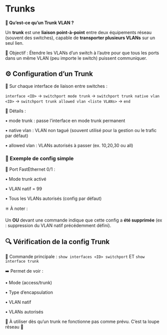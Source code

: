# Trunks

**🔗 Qu’est-ce qu’un Trunk VLAN ?**

Un **trunk** est une **liaison point-à-point** entre deux équipements réseau (souvent des switches), capable de **transporter plusieurs VLANs** sur un seul lien.

🎯 Objectif : Étendre les VLANs d’un switch à l’autre pour que tous les ports dans un même VLAN (peu importe le switch) puissent communiquer.



## **⚙️ Configuration d’un Trunk**

🔹 Sur chaque interface de liaison entre switches :

`interface <ID>` → `switchport mode trunk` → `switchport trunk native vlan <ID>` → `switchport trunk allowed vlan <liste VLANs>` → `end`

🧠 Détails :

• mode trunk : passe l’interface en mode trunk permanent

• native vlan <ID> : VLAN non tagué (souvent utilisé pour la gestion ou le trafic par défaut)

• allowed vlan <IDs> : VLANs autorisés à passer (ex. 10,20,30 ou all)



### **🧪 Exemple de config simple**

🔸 Port FastEthernet 0/1 :

• Mode trunk activé

• VLAN natif = 99

• Tous les VLANs autorisés (config par défaut)

✳️ À noter :

Un **OU** devant une commande indique que cette config a **été supprimée** (ex : suppression du VLAN natif précédemment défini).



## **🔍 Vérification de la config Trunk**

🔹 Commande principale : `show interfaces <ID> switchport` ET `show interface trunk`

➡️ Permet de voir :

• Mode (access/trunk)

• Type d’encapsulation

• VLAN natif

• VLANs autorisés

🧠 À utiliser dès qu’un trunk ne fonctionne pas comme prévu. C’est ta loupe réseau 🔎

